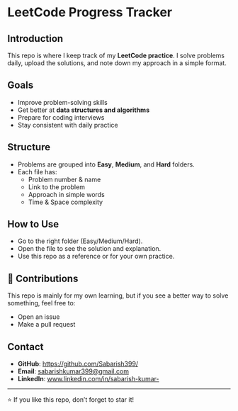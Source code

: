 # LeetCode Progress Tracker  

## Introduction  
This repo is where I keep track of my **LeetCode practice**. I solve problems daily, upload the solutions, and note down my approach in a simple format.  

## Goals  
- Improve problem-solving skills  
- Get better at **data structures and algorithms**  
- Prepare for coding interviews  
- Stay consistent with daily practice  

## Structure  
- Problems are grouped into **Easy**, **Medium**, and **Hard** folders.  
- Each file has:  
  - Problem number & name  
  - Link to the problem  
  - Approach in simple words  
  - Time & Space complexity  

## How to Use  
- Go to the right folder (Easy/Medium/Hard).  
- Open the file to see the solution and explanation.  
- Use this repo as a reference or for your own practice.  

## 🤝 Contributions  
This repo is mainly for my own learning, but if you see a better way to solve something, feel free to:  
- Open an issue  
- Make a pull request  

## Contact  
- **GitHub**: https://github.com/Sabarish399/
- **Email**: sabarishkumar399@gmail.com  
- **LinkedIn**: www.linkedin.com/in/sabarish-kumar-
  
---  

⭐ If you like this repo, don’t forget to star it!  
